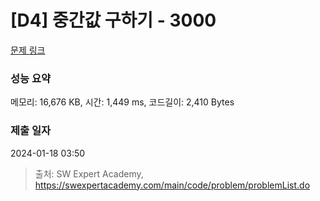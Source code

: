 # [D4] 중간값 구하기 - 3000 

[문제 링크](https://swexpertacademy.com/main/code/problem/problemDetail.do?contestProbId=AV-fO0s6ARoDFAXT) 

### 성능 요약

메모리: 16,676 KB, 시간: 1,449 ms, 코드길이: 2,410 Bytes

### 제출 일자

2024-01-18 03:50



> 출처: SW Expert Academy, https://swexpertacademy.com/main/code/problem/problemList.do